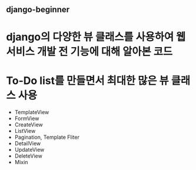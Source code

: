 ## django-beginner
# django의 다양한 뷰 클래스를 사용하여 웹서비스 개발 전 기능에 대해 알아본 코드
# To-Do list를 만들면서 최대한 많은 뷰 클래스 사용

- TemplateView
- FormView
- CreateView
- ListView
- Pagination, Template Fliter
- DetailView
- UpdateView
- DeleteView
- Mixin
